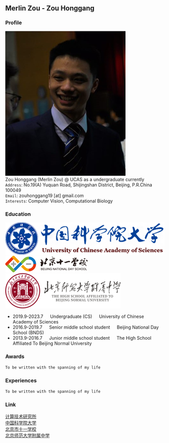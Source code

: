 ## Merlin Zou - Zou Honggang

### Profile
![portrait](https://github.com/Merlin-UCAS/Merlin-UCAS.github.io/blob/main/images/zhaopian.jpg) <br>
Zou Honggang (Merlin Zou) @ UCAS as a undergraduate currently <br>
`Address`: No.19(A) Yuquan Road, Shijingshan District, Beijing, P.R.China 100049 <br>
`Email`: zouhonggang19 [at] gmail.com <br>
`Interests`: Computer Vision, Computational Biology

### Education
![guokeda](https://github.com/Merlin-UCAS/Merlin-UCAS.github.io/blob/main/images/guokeda.jpg) <br>
![shiyi](https://github.com/Merlin-UCAS/Merlin-UCAS.github.io/blob/main/images/shiyi.jpg) <br>
![fuzhong](https://github.com/Merlin-UCAS/Merlin-UCAS.github.io/blob/main/images/fuzhong.jpg) <br>
- 2019.9-2023.7 &emsp; Undergraduate (CS) &emsp; University of Chinese Academy of Sciences
- 2016.9-2019.7 &emsp; Senior middle school student &emsp; Beijing National Day School (BNDS)
- 2013.9-2016.7 &emsp; Junior middle school student &emsp; The High School Affiliated To Beijing Normal University

### Awards
```markdown
To be written with the spanning of my life
```

### Experiences
```markdown
To be written with the spanning of my life
```

### Link
[计算技术研究所](http://www.ict.ac.cn/) <br>
[中国科学院大学](https://www.ucas.ac.cn/) <br>
[北京市十一学校](http://www.bnds.cn/) <br>
[北京师范大学附属中学](https://www.bjsdfz.com/)
